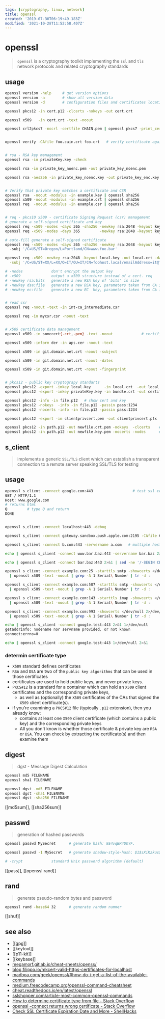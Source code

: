 ```yaml
---
tags: [cryptography, linux, network]
title: openssl
created: '2019-07-30T06:19:49.183Z'
modified: '2021-10-28T11:52:58.407Z'
---
```


# openssl

> `openssl` is a cryptography toolkit implementing the `ssl` and `tls` network protocols and related cryptography standards

## usage

```sh
openssl version -help     # get version options
openssl version -a        # show all version data
openssl version -d        # configuration files and certificates location

openssl pkcs12 -in cert.p12 -clcerts -nokeys -out cert.crt

openssl x509   -in cert.crt -text -noout

openssl crl2pkcs7 -nocrl -certfile CHAIN.pem | openssl pkcs7 -print_certs -text -noout


openssl verify -CAfile foo.cain.crt foo.crt   # verify certificate against CAfile => foo.crt: OK


# rsa - RSA key management
openssl rsa -in privateKey.key -check

openssl rsa -in private_key_noenc.pem -out private_key_noenc.pem          # remove passphrase

openssl rsa -aes256 -in private_key_noenc.key -out private_key_enc.key    


# Verify that private key matches a certificate and CSR
openssl rsa  -noout -modulus -in example.key | openssl sha256
openssl x509 -noout -modulus -in example.crt | openssl sha256
openssl req  -noout -modulus -in example.csr | openssl sha256


# req - pkcs10 x509 - certificate Signing Request (csr) management
# generate a self-signed certificate and key
openssl req -x509 -nodes -days 365 -sha256 -newkey rsa:2048 -keyout key.pem -out cert.pem
openssl req -x509 -nodes -days 365         -newkey rsa:2048 -keyout key.pem -out cert.pem

# auto-fill generate a self-signed certificate
openssl req -x509 -nodes -days 365 -sha256 -newkey rsa:2048 -keyout key.pem -out cert.pem
  -subj '/C=US/ST=Oregon/L=Portland/CN=www.foo.bar'

openssl req -x509 -newkey rsa:2048 -keyout local.key -out local.crt -days 90 \
  -subj '/C=US/ST=XX/L=XX/O=IT/OU=IT/CN=foohost.local/emailAddress=it@foohost.net'

# -nodes             don't encrypt the output key
# -x509              output a x509 structure instead of a cert. req
# -newkey rsa:bits   generate a new RSA key of 'bits' in size
# -newkey dsa:file   generate a new DSA key, parameters taken from CA in 'file'
# -newkey ec:file    generate a new EC  key, parameters taken from CA in 'file'


# read csr
openssl req -noout -text -in int-ca_intermediate.csr

openssl req -in mycsr.csr -noout -text


# x509 certificate data management
openssl x509 -in somecert{.crt,.pem} -text -noout             # certificate-information from file

openssl x509 -inform der -in aps.cer -noout -text

openssl x509 -in git.domain.net.crt -noout -subject

openssl x509 -in git.domain.net.crt -noout -dates

openssl x509 -in git.domain.net.crt -noout -fingerprint


# pkcs12 - public key cryptograpy standarts
openssl pkcs12 -export -inkey local.key      -in local.crt  -out local.pfx          # generate pkcs12
openssl pkcs12 -export -inkey privateKey.key -in bundle.crt -out certificate.pfx

openssl pkcs12 -info -in file.p12   # show cert and key
openssl pkcs12 -nokeys  -info -in file.p12 -passin pass:1234             # show only certificate
openssl pkcs12 -nocerts -info -in file.p12 -passin pass:1234             # show only certificate

openssl pkcs12 -export -in clientprivcert.pem -out clientprivcert.pfx     # convert PEM to PKCS12

openssl pkcs12 -in path.p12 -out newfile.crt.pem -nokeys  -clcerts    # extract certificate
openssl pkcs12 -in path.p12 -out newfile.key.pem -nocerts -nodes      # extract key
```

## s_client

> implements a generic `SSL/TLS` client which can establish a transparent connection to a remote server speaking SSL/TLS for testing

## usage
```sh
openssl s_client -connect google.com:443                  # test ssl connection
GET / HTTP/1.1
Host: www.google.com
# returns html
Q         # type Q and return
DONE


openssl s_client -connect localhost:443 -debug

openssl s_client -connect gateway.sandbox.push.apple.com:2195 -CAfile CA/entrust_2048_ca.cer -debug -showcerts  -cert newfile.pem

openssl s_client -connect b.com:443 -servername a.com   # multiple hosts on the same IP address and you need to use Server Name Indication (SNI) to access this site

echo | openssl s_client -connect www.bar.baz:443 -servername bar.baz 2>/dev/null | openssl x509 -noout -dates

echo | openssl s_client -connect bar.baz:443 2>&1 | sed -ne '/-BEGIN CERTIFICATE-/,/-END CERTIFICATE-/p'    # retrieve remote certificate

openssl s_client -connect example.com:25 -starttls smtp -showcerts </dev/null 2>/dev/null   \
  | openssl x509 -text -noout | grep -A 1 Serial\ Number | tr -d :

openssl s_client -connect example.com:587 -starttls smtp -showcerts </dev/null 2>/dev/null  \
  | openssl x509 -text -noout | grep -A 1 Serial\ Number | tr -d :

openssl s_client -connect example.com:143 -starttls imap -showcerts </dev/null 2>/dev/null  \
  | openssl x509 -text -noout | grep -A 1 Serial\ Number | tr -d :

openssl s_client -connect example.com:993 -showcerts </dev/null 2>/dev/null \
  | openssl x509 -text -noout | grep -A 1 Serial\ Number | tr -d :

echo | openssl s_client -connect google.test:443 2>&1 1>/dev/null
getaddrinfo: nodename nor servname provided, or not known
connect:errno=0

echo | openssl s_client -connect google.test:443 1>/dev/null 2>&1
```

### determin certificate type

- `X509` standard defines certificates
- `RSA` and `DSA` are two of the `public key algorithms` that can be used in those certificates
- certificates are used to hold public keys, and never private keys.
- `PKCS#12` is a standard for a container which can hold an `X509` client certificates and the corresponding private keys,
  - as well as (optionally) the `X509` certificates of the CAs that signed the `X509` client certificate(s).
- if you're examining a `PKCS#12` file (typically `.p12` extension), then you already know:
  - contains at least one `X509` client certificate (which contains a public key) and the corresponding private keys
  - All you don't know is whether those certificate & private key are `RSA` or `DSA`. You can check by extracting the certificate(s) and then examine them

## digest

> dgst - Message Digest Calculation

```sh
openssl md5 FILENAME
openssl sha1 FILENAME

openssl dgst -md5 FILENAME
openssl dgst -sha1 FILENAME
openssl dgst -sha256 FILENAME
```

[[md5sum]], [[sha256sum]]

## passwd

> generation of hashed passwords

```sh
openssl passwd MySecret      # generate hash: 8E4vqBR4UOYF.

openssl passwd -1 MySecret   # generate shadow-style-hash: $1$sXiKzkus$haDZ9JpVrRHBznY5OxB82.

# -crypt             standard Unix password algorithm (default)
```

[[pass]], [[openssl rand]]


## rand

> generate pseudo-random bytes and password

```sh
openssl rand -base64 32      # generate random numner
```

[[shuf]]


## see also

- [[gpg]]
- [[keytool]]
- [[p11-kit]]
- [[keybase]]
- [megamorf.gitlab.io/cheat-sheets/openss/](https://megamorf.gitlab.io/cheat-sheets/openssl/)
- [blog.filippo.io/mkcert-valid-https-certificates-for-localhost](https://blog.filippo.io/mkcert-valid-https-certificates-for-localhost/)
- [madboa.com/geek/openssl/#how-do-i-get-a-list-of-the-available-commands](https://www.madboa.com/geek/openssl/#how-do-i-get-a-list-of-the-available-commands)
- [medium.freecodecamp.org/openssl-command-cheatsheet](https://medium.freecodecamp.org/openssl-command-cheatsheet-b441be1e8c4a)
- [cheat.readthedocs.io/en/latest/openssl](https://cheat.readthedocs.io/en/latest/openssl.html)
- [sslshopper.com/article-most-common-openssl-commands](https://www.sslshopper.com/article-most-common-openssl-commands.html)
- [How to determine certificate type from file - Stack Overflow](http://stackoverflow.com/questions/1722181/how-to-determine-certificate-type-from-file)
- [openssl -connect returns wrong certificate - Stack Overflow](http://stackoverflow.com/a/24615393)
- [Check SSL Certificate Expiration Date and More - ShellHacks](http://www.shellhacks.com/en/HowTo-Check-SSL-Certificate-Expiration-Date-from-the-Linux-Shell)
